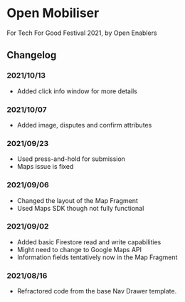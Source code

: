 # Open Mobiliser
For Tech For Good Festival 2021, by Open Enablers

## Changelog

### 2021/10/13
- Added click info window for more details

### 2021/10/07
- Added image, disputes and confirm attributes

### 2021/09/23
- Used press-and-hold for submission
- Maps issue is fixed

### 2021/09/06
- Changed the layout of the Map Fragment
- Used Maps SDK though not fully functional

### 2021/09/02
- Added basic Firestore read and write capabilities
- Might need to change to Google Maps API
- Information fields tentatively now in the Map Fragment

### 2021/08/16
- Refractored code from the base Nav Drawer template.
